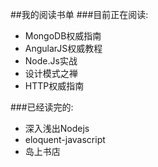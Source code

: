 ##我的阅读书单
###目前正在阅读:
  *  MongoDB权威指南
  *  AngularJS权威教程
  *  Node.Js实战
  *  设计模式之禅  
  *  HTTP权威指南  

###已经读完的:
  *  深入浅出Nodejs
  *  eloquent-javascript
  *  岛上书店
